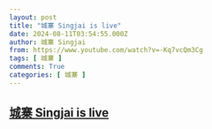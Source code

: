 ```yaml
---
layout: post
title: "城寨 Singjai is live"
date: 2024-08-11T03:54:55.000Z
author: 城寨 Singjai
from: https://www.youtube.com/watch?v=-Kq7vcQm3Cg
tags: [ 城寨 ]
comments: True
categories: [ 城寨 ]
---
```

<!--1723348495000-->
[城寨 Singjai is live](https://www.youtube.com/watch?v=-Kq7vcQm3Cg)
------

<div>

</div>
